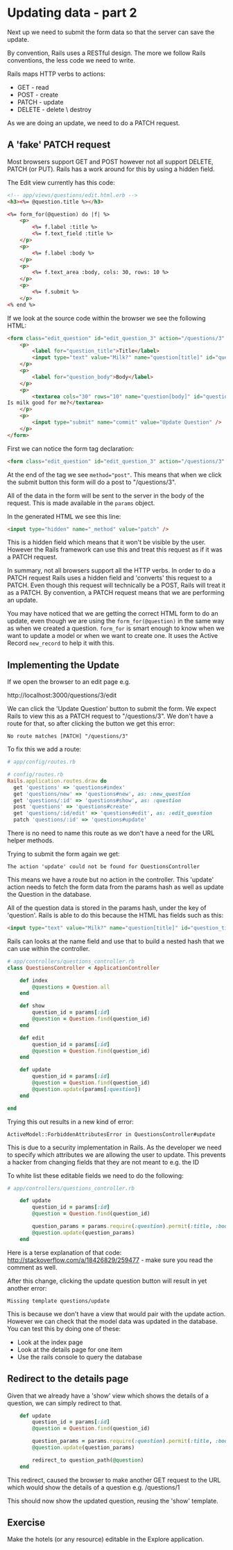 # Updating data - part 2

Next up we need to submit the form data so that the server can save the update. 

By convention, Rails uses a RESTful design. The more we follow Rails conventions, the less code we need to write.

Rails maps HTTP verbs to actions:
* GET - read
* POST - create
* PATCH - update 
* DELETE - delete \ destroy

As we are doing an update, we need to do a PATCH request.

## A 'fake' PATCH request

Most browsers support GET and POST however not all support DELETE, PATCH (or PUT). Rails has a work around for this by using a hidden field. 

The Edit view currently has this code:

```html
<!-- app/views/questions/edit.html.erb -->
<h3><%= @question.title %></h3>

<%= form_for(@question) do |f| %>
	<p>
		<%= f.label :title %>
		<%= f.text_field :title %>
	</p>
	<p>
		<%= f.label :body %>
	</p>
	<p>	
		<%= f.text_area :body, cols: 30, rows: 10 %>
	</p>
	<p>
		<%= f.submit %>
	</p>
<% end %>
```

If we look at the source code within the browser we see the following HTML:

```html
<form class="edit_question" id="edit_question_3" action="/questions/3" accept-charset="UTF-8" method="post"><input name="utf8" type="hidden" value="&#x2713;" /><input type="hidden" name="_method" value="patch" /><input type="hidden" name="authenticity_token" value="cuas2XtDJGJRWTweuWqRJmDEpBdg/Q/jibxeyjc8zwxMbH0aXsn0yXJrXKtBPbNZYiWW6QOe/fSDReaUl0w6tw==" />
	<p>
		<label for="question_title">Title</label>
		<input type="text" value="Milk?" name="question[title]" id="question_title" />
	</p>
	<p>
		<label for="question_body">Body</label>
	</p>
	<p>	
		<textarea cols="30" rows="10" name="question[body]" id="question_body">
Is milk good for me?</textarea>
	</p>
	<p>
		<input type="submit" name="commit" value="Update Question" />
	</p>
</form>
```
First we can notice the form tag declaration:

```html
<form class="edit_question" id="edit_question_3" action="/questions/3" accept-charset="UTF-8" method="post">
```
At the end of the tag we see `method="post"`. This means that when we click the submit button this form will do a post to "/questions/3". 

All of the data in the form will be sent to the server in the body of the request. This is made available in the `params` object.

In the generated HTML we see this line:

```html
<input type="hidden" name="_method" value="patch" />
```
This is a hidden field which means that it won't be visible by the user. However the Rails framework can use this and treat this request as if it was a PATCH request.

In summary, not all browsers support all the HTTP verbs. In order to do a PATCH request Rails uses a hidden field and 'converts' this request to a PATCH. Even though this request will technically be a POST, Rails will treat it as a PATCH. By convention, a PATCH request means that we are performing an update. 

You may have noticed that we are getting the correct HTML form to do an update, even though we are using the `form_for(@question)` in the same way as when we created a question. `form_for` is smart enough to know when we want to update a model or when we want to create one. It uses the Active Record `new_record` to help it with this. 


## Implementing the Update

If we open the browser to an edit page e.g.

http://localhost:3000/questions/3/edit

We can click the 'Update Question' button to submit the form. We expect Rails to view this as a PATCH request to "/questions/3". We don't have a route for that, so after clicking the button we get this error:

```
No route matches [PATCH] "/questions/3"
```

To fix this we add a route:

```ruby
# app/config/routes.rb

# config/routes.rb
Rails.application.routes.draw do
  get 'questions' => 'questions#index'
  get 'questions/new' => 'questions#new', as: :new_question
  get 'questions/:id' => 'questions#show', as: :question
  post 'questions' => 'questions#create'
  get 'questions/:id/edit' => 'questions#edit', as: :edit_question
  patch 'questions/:id' => 'questions#update'
```

There is no need to name this route as we don't have a need for the URL helper methods.

Trying to submit the form again we get:

```
The action 'update' could not be found for QuestionsController
```

This means we have a route but no action in the controller. This 'update' action needs to fetch the form data from the params hash as well as update the Question in the database.

All of the question data is stored in the params hash, under the key of 'question'. Rails is able to do this because the HTML has fields such as this:

```html
<input type="text" value="Milk?" name="question[title]" id="question_title" />
```

Rails can looks at the name field and use that to build a nested hash that we can use within the controller. 

```ruby
# app/controllers/questions_controller.rb
class QuestionsController < ApplicationController

	def index
		@questions = Question.all
	end

	def show
		question_id = params[:id]
		@question = Question.find(question_id)
	end

	def edit
		question_id = params[:id]
		@question = Question.find(question_id)
	end

	def update
		question_id = params[:id]
		@question = Question.find(question_id)
		@question.update(params[:question])
	end

end
```

Trying this out results in a new kind of error:

```
ActiveModel::ForbiddenAttributesError in QuestionsController#update
```

This is due to a security implementation in Rails. As the developer we need to specify which attributes we are allowing the user to update. This prevents a hacker from changing fields that they are not meant to e.g. the ID

To white list these editable fields we need to do the following:

```ruby
# app/controllers/questions_controller.rb

	def update
		question_id = params[:id]
		@question = Question.find(question_id)

		question_params = params.require(:question).permit(:title, :body)
		@question.update(question_params)
	end

```

Here is a terse explanation of that code: http://stackoverflow.com/a/18426829/259477  - make sure you read the comment as well.


After this change, clicking the update question button will result in yet another error:

```
Missing template questions/update
```
This is because we don't have a view that would pair with the update action. However we can check that the model data was updated in the database. You can test this by doing one of these:
* Look at the index page
* Look at the details page for one item
* Use the rails console to query the database

## Redirect to the details page

Given that we already have a 'show' view which shows the details of a question, we can simply redirect to that.

```ruby
	def update
		question_id = params[:id]
		@question = Question.find(question_id)

		question_params = params.require(:question).permit(:title, :body)
		@question.update(question_params)

		redirect_to question_path(@question)
	end
```

This redirect, caused the browser to make another GET request to the URL which would show the details of a question e.g. /questions/1

This should now show the updated question, reusing the 'show' template.

## Exercise
Make the hotels (or any resource) editable in the Explore application.



